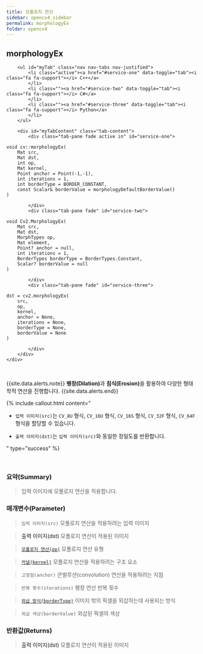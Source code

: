 ```yaml
---
title: 모폴로지 연산
sidebar: opencv4_sidebar
permalink: morphologyEx
folder: opencv4
---
```


<div class="row">
    <div class="col-lg-12">
        <h2 class="page-header">morphologyEx</h2>
    </div>
    <div class="col-lg-12">

        <ul id="myTab" class="nav nav-tabs nav-justified">
            <li class="active"><a href="#service-one" data-toggle="tab"><i class="fa fa-support"></i> C++</a>
            </li>
            <li class=""><a href="#service-two" data-toggle="tab"><i class="fa fa-support"></i> C#</a>
            </li>
            <li class=""><a href="#service-three" data-toggle="tab"><i class="fa fa-support"></i> Python</a>
            </li>
        </ul>

        <div id="myTabContent" class="tab-content">
            <div class="tab-pane fade active in" id="service-one">
<pre class="prettyprint"><code class="language-cpp">void cv::morphologyEx(
    Mat src,
    Mat dst,
    int op,
    Mat kernel,
    Point anchor = Point(-1,-1),
    int iterations = 1,
    int borderType = BORDER_CONSTANT,
    const Scalar& borderValue = morphologyDefaultBorderValue()
)</code></pre>
            </div>
            <div class="tab-pane fade" id="service-two">
<pre class="prettyprint"><code class="language-cs">void Cv2.MorphologyEx(
    Mat src,
    Mat dst,
    MorphTypes op,
    Mat element,
    Point? anchor = null,
    int iterations = 1,
    BorderTypes borderType = BorderTypes.Constant,
    Scalar? borderValue = null
)</code></pre>
            </div>
            <div class="tab-pane fade" id="service-three">
<pre class="prettyprint"><code class="language-py">dst = cv2.morphologyEx(
    src,
    op,
    kernel,
    anchor = None,
    iterations = None,
    borderType = None,
    borderValue = None
)</code></pre>
            </div>
        </div>
    </div>
</div>

<br>

{{site.data.alerts.note}}
<b>팽창(Dilation)</b>과 <b>침식(Erosion)</b>을 활용하여 다양한 형태학적 연산을 진행합니다.
{{site.data.alerts.end}}

{% include callout.html content="

- `입력 이미지(src)`는 `CV_8U` 형식, `CV_16U` 형식, `CV_16S` 형식, `CV_32F` 형식, `CV_64F` 형식을 할당할 수 있습니다.
  
- `출력 이미지(dst)`는 `입력 이미지(src)`와 동일한 정밀도를 반환합니다.
  
" type="success" %}

<br>

### 요약(Summary)

> 입력 이미지에 모폴로지 연산을 적용합니다.

### 매개변수(Parameter)

> `입력 이미지(src)` 모폴로지 연산을 적용하려는 입력 이미지

> <a data-toggle="tooltip" data-original-title="{{site.data.glossary.only_C_CS}}">출력 이미지(dst)</a> 모폴로지 연산이 적용된 이미지

> [`모폴로지 연산(op)`](MorphTypes) 모폴로지 연산 유형

> [`커널(kernel)`](getStructuringElement) 모폴로지 연산을 적용하려는 구조 요소

> `고정점(anchor)` 콘벌루션(convolution) 연산을 적용하려는 지점

> `반복 횟수(iterations)` 팽창 연산 반복 횟수

> [`외삽 방식(borderType)`](BorderTypes) 이미지 밖의 픽셀을 외삽하는데 사용되는 방식

> `외삽 색상(borderValue)` 외삽된 픽셀의 색상

### 반환값(Returns)

> <a data-toggle="tooltip" data-original-title="{{site.data.glossary.only_Python}}">출력 이미지(dst)</a> 모폴로지 연산이 적용된 이미지